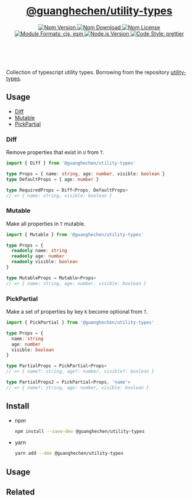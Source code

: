 <header>
  <h1 align="center">
    <a href="https://github.com/guanghechen/node-scaffolds/tree/release-5.x.x/packages/utility-types#readme">@guanghechen/utility-types</a>
  </h1>
  <div align="center">
    <a href="https://www.npmjs.com/package/@guanghechen/utility-types">
      <img
        alt="Npm Version"
        src="https://img.shields.io/npm/v/@guanghechen/utility-types.svg"
      />
    </a>
    <a href="https://www.npmjs.com/package/@guanghechen/utility-types">
      <img
        alt="Npm Download"
        src="https://img.shields.io/npm/dm/@guanghechen/utility-types.svg"
      />
    </a>
    <a href="https://www.npmjs.com/package/@guanghechen/utility-types">
      <img
        alt="Npm License"
        src="https://img.shields.io/npm/l/@guanghechen/utility-types.svg"
      />
    </a>
    <a href="#install">
      <img
        alt="Module Formats: cjs, esm"
        src="https://img.shields.io/badge/module_formats-cjs%2C%20esm-green.svg"
      />
    </a>
    <a href="https://github.com/nodejs/node">
      <img
        alt="Node.js Version"
        src="https://img.shields.io/node/v/@guanghechen/utility-types"
      />
    </a>
    <a href="https://github.com/prettier/prettier">
      <img
        alt="Code Style: prettier"
        src="https://img.shields.io/badge/code_style-prettier-ff69b4.svg?style=flat-square"
      />
    </a>
  </div>
</header>
<br/>


Collection of typescript utility types. Borrowing from the repository [utility-types](https://github.com/piotrwitek/utility-types).

## Usage

* [Diff](#Diff)
* [Mutable](#Mutable)
* [PickPartial](#PickPartial)


### Diff

Remove properties that exist in `U` from `T`.

```typescript
import { Diff } from '@guanghechen/utility-types'

type Props = { name: string, age: number, visible: boolean }
type DefaultProps = { age: number }

type RequiredProps = Diff<Props, DefaultProps>
// => { name: string, visible: boolean }
```

### Mutable

Make all properties in `T` mutable.

```typescript
import { Mutable } from '@guanghechen/utility-types'

type Props = {
  readonly name: string
  readonly age: number
  readonly visible: boolean
}

type MutableProps = Mutable<Props>
// => { name: string, age: number, visible: boolean }
```

### PickPartial

Make a set of properties by key `K` become optional from `T`.

```typescript
import { PickPartial } from '@guanghechen/utility-types'

type Props = {
  name: string
  age: number
  visible: boolean
}

type PartialProps = PickPartial<Props>
// => { name?: string, age?: number, visible?: boolean }

type PartialProps2 = PickPartial<Props, 'name'>
// => { name?: string, age: number, visible: boolean }
```

## Install

* npm

  ```bash
  npm install --save-dev @guanghechen/utility-types
  ```

* yarn

  ```bash
  yarn add --dev @guanghechen/utility-types
  ```

## Usage


## Related


[homepage]: https://github.com/guanghechen/node-scaffolds/tree/release-5.x.x/packages/utility-types#readme
